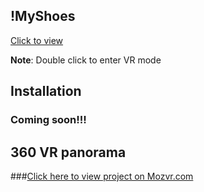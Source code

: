 ## !MyShoes

[Click to view](http://eurbs.github.io/bang-my-shoes/)

**Note**: Double click to enter VR mode

## Installation

### Coming soon!!!

## 360 VR panorama

###[Click here to view project on Mozvr.com](http://mozvr.com/projects/panorama-viewer)

